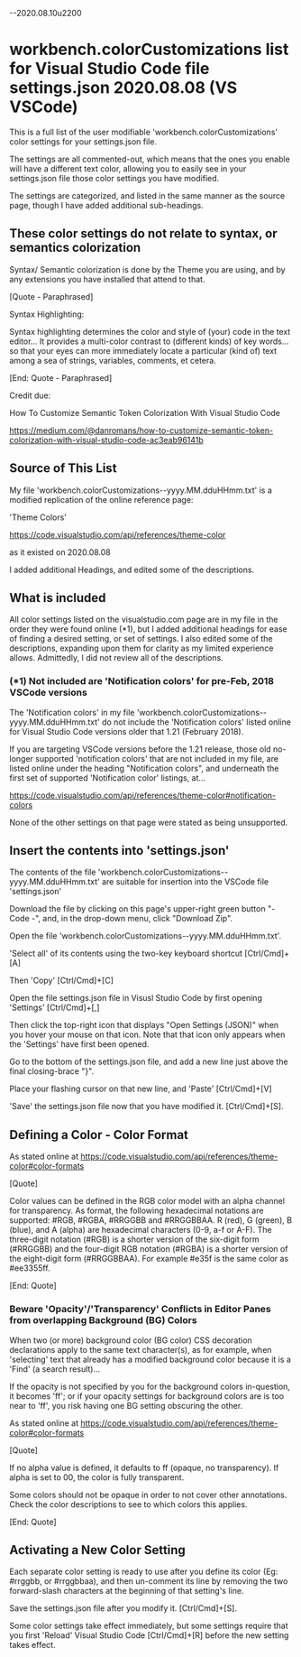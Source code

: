 --2020.08.10u2200

# workbench.colorCustomizations list for Visual Studio Code file settings.json 2020.08.08 (VS VSCode)

This is a full list of the user modifiable 'workbench.colorCustomizations' color settings for your settings.json file.

The settings are all commented-out, which means that the ones you enable will have a different text color, allowing you to easily see in your settings.json file those color settings you have modified.

The settings are categorized, and listed in the same manner as the source page, though I have added additional sub-headings.

## These color settings do not relate to syntax, or semantics colorization 

Syntax/ Semantic colorization is done by the Theme you are using, and by any extensions you have installed that attend to that.

[Quote - Paraphrased]

Syntax Highlighting:

Syntax highlighting determines the color and style of (your) code in the text editor... It provides a multi-color contrast to (different kinds) of key words... so that your eyes can more immediately locate a particular (kind of) text among a sea of strings, variables, comments, et cetera.

[End: Quote - Paraphrased]

Credit due:

How To Customize Semantic Token Colorization With Visual Studio Code

https://medium.com/@danromans/how-to-customize-semantic-token-colorization-with-visual-studio-code-ac3eab96141b

## Source of This List

My file 
'workbench.colorCustomizations--yyyy.MM.dduHHmm.txt'
is a modified replication of the online reference page:

'Theme Colors'

https://code.visualstudio.com/api/references/theme-color

as it existed on 2020.08.08

I added additional Headings, and edited some of the descriptions.

## What is included

All color settings listed on the visualstudio.com page are in my file in the order they were found online (*1), but I added additional headings for ease of finding a desired setting, or set of settings. I also edited some of the descriptions, expanding upon them for clarity as my limited experience allows. Admittedly, I did not review all of the descriptions.

### (*1) Not included are 'Notification colors' for pre-Feb, 2018 VSCode versions

The 'Notification colors' in my file 'workbench.colorCustomizations--yyyy.MM.dduHHmm.txt' do not include the 'Notification colors' listed online for Visual Studio Code versions older that 1.21 (February 2018). 

If you are targeting VSCode versions before the 1.21 release, those old no-longer supported 'notification colors' that are not included in my file, are listed online under the heading "Notification colors", and underneath the first set of supported 'Notification color' listings, at...

https://code.visualstudio.com/api/references/theme-color#notification-colors

None of the other settings on that page were stated as being unsupported.

## Insert the contents into 'settings.json' 

The contents of the file 'workbench.colorCustomizations--yyyy.MM.dduHHmm.txt' are suitable for insertion into the VSCode file 'settings.json' 

Download the file by clicking on this page's upper-right green button "- Code -", and, in the drop-down menu, click "Download Zip". 

Open the file 'workbench.colorCustomizations--yyyy.MM.dduHHmm.txt'.

'Select all' of its contents using the two-key keyboard shortcut [Ctrl/Cmd]+[A]

Then 'Copy' [Ctrl/Cmd]+[C]

Open the file settings.json file in Visusl Studio Code by first opening 'Settings' [Ctrl/Cmd]+[,]

Then click the top-right icon that displays "Open Settings (JSON)" when you hover your mouse on that icon. Note that that icon only appears when the 'Settings' have first been opened.

Go to the bottom of the settings.json file, and add a new line just above the final closing-brace "}".

Place your flashing cursor on that new line, and 'Paste' [Ctrl/Cmd]+[V]

'Save' the settings.json file now that you have modified it. [Ctrl/Cmd]+[S].

## Defining a Color - Color Format

As stated online at 
https://code.visualstudio.com/api/references/theme-color#color-formats

[Quote]

Color values can be defined in the RGB color model with an alpha channel for transparency. As format, the following hexadecimal notations are supported: #RGB, #RGBA, #RRGGBB and #RRGGBBAA. R (red), G (green), B (blue), and A (alpha) are hexadecimal characters (0-9, a-f or A-F). The three-digit notation (#RGB) is a shorter version of the six-digit form (#RRGGBB) and the four-digit RGB notation (#RGBA) is a shorter version of the eight-digit form (#RRGGBBAA). For example #e35f is the same color as #ee3355ff.

[End: Quote]

### Beware 'Opacity'/'Transparency' Conflicts in Editor Panes from overlapping Background (BG) Colors

When two (or more) background color (BG color) CSS decoration declarations apply to the same text character(s), as for example, when 'selecting' text that already has a modified background color because it is a 'Find' (a search result)...

If the opacity is not specified by you for the background colors in-question, it becomes 'ff'; or if your opacity settings for background colors are is too near to 'ff', you risk having one BG setting obscuring the other.

As stated online at 
https://code.visualstudio.com/api/references/theme-color#color-formats

[Quote]

If no alpha value is defined, it defaults to ff (opaque, no transparency). If alpha is set to 00, the color is fully transparent.

Some colors should not be opaque in order to not cover other annotations. Check the color descriptions to see to which colors this applies.

[End: Quote]

## Activating a New Color Setting

Each separate color setting is ready to use after you define its color (Eg: #rrggbb, or #rrggbbaa), and then un-comment its line by removing the two forward-slash characters at the beginning of that setting's line.

Save the settings.json file after you modify it. [Ctrl/Cmd]+[S].

Some color settings take effect immediately, but some settings require that you first 'Reload' Visual Studio Code [Ctrl/Cmd]+[R] before the new setting takes effect.
